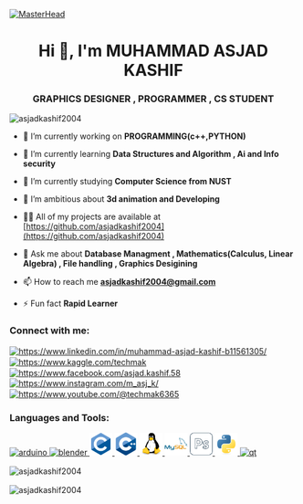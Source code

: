 [![MasterHead](https://camo.githubusercontent.com/26f9c8b7fadcba88f36850ef60d0fec83ea2a48807662d3ea9b010e4f05ef02e/68747470733a2f2f6d69726f2e6d656469756d2e636f6d2f6d61782f313430302f312a4f785437556a4977686b6c4b453864385346796f37672e676966)](https://rishavchanda.io)

<h1 align="center">Hi 👋, I'm MUHAMMAD ASJAD KASHIF</h1>
<h3 align="center">GRAPHICS DESIGNER , PROGRAMMER , CS STUDENT</h3>

<p align="left"> <img src="https://komarev.com/ghpvc/?username=asjadkashif2004&label=Profile%20views&color=0e75b6&style=flat" alt="asjadkashif2004" /> </p>

- 🔭 I’m currently working on **PROGRAMMING(c++,PYTHON)**

- 🌱 I’m currently learning **Data Structures and Algorithm , Ai and Info security**

- 👯 I’m currently studying **Computer Science from NUST**

- 🤝 I’m ambitious about **3d animation and Developing**

- 👨‍💻 All of my projects are available at [https://github.com/asjadkashif2004](https://github.com/asjadkashif2004)

- 💬 Ask me about **Database Managment , Mathematics(Calculus, Linear Algebra) , File handling , Graphics Desigining**

- 📫 How to reach me **asjadkashif2004@gmail.com**

- ⚡ Fun fact **Rapid Learner**

<h3 align="left">Connect with me:</h3>
<p align="left">
<a href="https://linkedin.com/in/https://www.linkedin.com/in/muhammad-asjad-kashif-b11561305/" target="blank"><img align="center" src="https://raw.githubusercontent.com/rahuldkjain/github-profile-readme-generator/master/src/images/icons/Social/linked-in-alt.svg" alt="https://www.linkedin.com/in/muhammad-asjad-kashif-b11561305/" height="30" width="40" /></a>
<a href="https://kaggle.com/https://www.kaggle.com/techmak" target="blank"><img align="center" src="https://raw.githubusercontent.com/rahuldkjain/github-profile-readme-generator/master/src/images/icons/Social/kaggle.svg" alt="https://www.kaggle.com/techmak" height="30" width="40" /></a>
<a href="https://fb.com/https://www.facebook.com/asjad.kashif.58" target="blank"><img align="center" src="https://raw.githubusercontent.com/rahuldkjain/github-profile-readme-generator/master/src/images/icons/Social/facebook.svg" alt="https://www.facebook.com/asjad.kashif.58" height="30" width="40" /></a>
<a href="https://instagram.com/https://www.instagram.com/m_asj_k/" target="blank"><img align="center" src="https://raw.githubusercontent.com/rahuldkjain/github-profile-readme-generator/master/src/images/icons/Social/instagram.svg" alt="https://www.instagram.com/m_asj_k/" height="30" width="40" /></a>
<a href="https://www.youtube.com/c/https://www.youtube.com/@techmak6365" target="blank"><img align="center" src="https://raw.githubusercontent.com/rahuldkjain/github-profile-readme-generator/master/src/images/icons/Social/youtube.svg" alt="https://www.youtube.com/@techmak6365" height="30" width="40" /></a>
</p>

<h3 align="left">Languages and Tools:</h3>
<p align="left"> <a href="https://www.arduino.cc/" target="_blank" rel="noreferrer"> <img src="https://cdn.worldvectorlogo.com/logos/arduino-1.svg" alt="arduino" width="40" height="40"/> </a> <a href="https://www.blender.org/" target="_blank" rel="noreferrer"> <img src="https://download.blender.org/branding/community/blender_community_badge_white.svg" alt="blender" width="40" height="40"/> </a> <a href="https://www.cprogramming.com/" target="_blank" rel="noreferrer"> <img src="https://raw.githubusercontent.com/devicons/devicon/master/icons/c/c-original.svg" alt="c" width="40" height="40"/> </a> <a href="https://www.w3schools.com/cpp/" target="_blank" rel="noreferrer"> <img src="https://raw.githubusercontent.com/devicons/devicon/master/icons/cplusplus/cplusplus-original.svg" alt="cplusplus" width="40" height="40"/> </a> <a href="https://www.linux.org/" target="_blank" rel="noreferrer"> <img src="https://raw.githubusercontent.com/devicons/devicon/master/icons/linux/linux-original.svg" alt="linux" width="40" height="40"/> </a> <a href="https://www.mysql.com/" target="_blank" rel="noreferrer"> <img src="https://raw.githubusercontent.com/devicons/devicon/master/icons/mysql/mysql-original-wordmark.svg" alt="mysql" width="40" height="40"/> </a> <a href="https://www.photoshop.com/en" target="_blank" rel="noreferrer"> <img src="https://raw.githubusercontent.com/devicons/devicon/master/icons/photoshop/photoshop-line.svg" alt="photoshop" width="40" height="40"/> </a> <a href="https://www.python.org" target="_blank" rel="noreferrer"> <img src="https://raw.githubusercontent.com/devicons/devicon/master/icons/python/python-original.svg" alt="python" width="40" height="40"/> </a> <a href="https://www.qt.io/" target="_blank" rel="noreferrer"> <img src="https://upload.wikimedia.org/wikipedia/commons/0/0b/Qt_logo_2016.svg" alt="qt" width="40" height="40"/> </a> </p>

<p><img align="center" src="https://github-readme-stats.vercel.app/api/top-langs?username=asjadkashif2004&show_icons=true&locale=en&layout=compact" alt="asjadkashif2004" /></p>

<p><img align="center" src="https://github-readme-streak-stats.herokuapp.com/?user=asjadkashif2004&" alt="asjadkashif2004" /></p>
